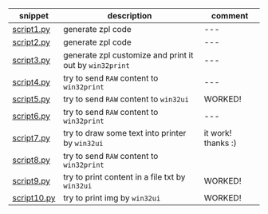 |snippet|description|comment|
|---|---|---|
|[script1.py](/snippet/script1.py)|generate zpl code|---|
|[script2.py](/snippet/script2.py)|generate zpl code|---|
|[script3.py](/snippet/script3.py)|generate zpl customize and print it out by `win32print`|---|
|[script4.py](/snippet/script4.py)|try to send `RAW` content to `win32print`|---|
|[script5.py](/snippet/script5.py)|try to send `RAW` content to `win32ui`|WORKED!|
|[script6.py](/snippet/script6.py)|try to send `RAW` content to `win32print`|---|
|[script7.py](/snippet/script7.py)|try to draw some text into printer by `win32ui`|it work! thanks :)|
|[script8.py](/snippet/script8.py)|try to send `RAW` content to `win32print`||
|[script9.py](/snippet/script9.py)|try to print content in a file txt by `win32ui`|WORKED!|
|[script10.py](/snippet/script10.py)|try to print img by `win32ui`|WORKED!|